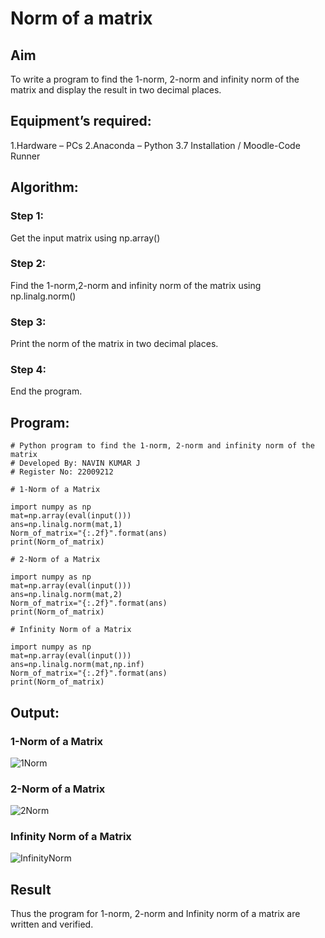 # Norm of a matrix
## Aim
To write a program to find the 1-norm, 2-norm and infinity norm of the matrix and display the result in two decimal places.

## Equipment’s required:
1.Hardware – PCs
2.Anaconda – Python 3.7 Installation / Moodle-Code Runner

## Algorithm:
### Step 1:
Get the input matrix using np.array()  

### Step 2:
Find the 1-norm,2-norm and infinity norm of the matrix using np.linalg.norm()

### Step 3:
Print the norm of the matrix in two decimal places.

### Step 4:
End the program.

## Program:
```
# Python program to find the 1-norm, 2-norm and infinity norm of the matrix
# Developed By: NAVIN KUMAR J
# Register No: 22009212

# 1-Norm of a Matrix

import numpy as np
mat=np.array(eval(input()))
ans=np.linalg.norm(mat,1)
Norm_of_matrix="{:.2f}".format(ans)
print(Norm_of_matrix)

# 2-Norm of a Matrix

import numpy as np
mat=np.array(eval(input()))
ans=np.linalg.norm(mat,2)
Norm_of_matrix="{:.2f}".format(ans)
print(Norm_of_matrix)

# Infinity Norm of a Matrix

import numpy as np
mat=np.array(eval(input()))
ans=np.linalg.norm(mat,np.inf)
Norm_of_matrix="{:.2f}".format(ans)
print(Norm_of_matrix)
```

## Output:
### 1-Norm of a Matrix
![1Norm](https://user-images.githubusercontent.com/119477975/214633955-d413b8d3-b305-4735-ba93-f365895c77f0.png)

### 2-Norm of a Matrix
![2Norm](https://user-images.githubusercontent.com/119477975/214634040-bf6845d4-0a81-4f35-9425-1ace3c2eea05.png)

### Infinity Norm of a Matrix
![InfinityNorm](https://user-images.githubusercontent.com/119477975/214634118-8cc0f5ec-2b94-4a6c-a021-5471a7d11d1d.png)

## Result
Thus the program for 1-norm, 2-norm and Infinity norm of a matrix are written and verified.
